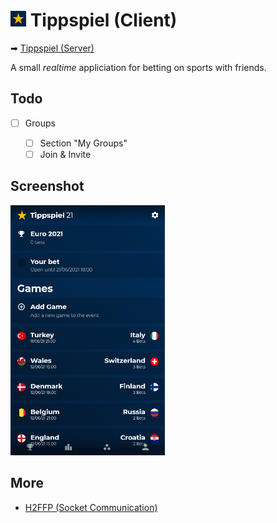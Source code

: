 <h1> <img src="./www/img/favicon100.png" height="25"/> Tippspiel (Client)</h1>

➡ [Tippspiel (Server)](https://github.com/LeTobi/Tippspiel)

A small _realtime_ appliciation for betting on sports with friends. 

## Todo

- [ ] Groups

    - [ ] Section "My Groups"
    - [ ] Join & Invite

## Screenshot

<img src="./screenshot.png" height="400"/>

## More

- [H2FFP (Socket Communication)](https://github.com/LeTobi/H2RFP)